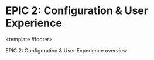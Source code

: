 <script setup lang="ts">
import EpicTemplate from '../../components/cards/EpicTemplate.vue'
</script>

# EPIC 2: Configuration & User Experience

<EpicTemplate
  :items="[
    {
      title: 'Objective',
      themeColor: 'primary',
      icon: 'i-carbon:target',
      fullWidth: true,
      pros: ['Enable intuitive configuration and auto-tuning for motion detection across diverse environments.']
    },
    {
      title: 'Features',
      themeColor: 'info',
      icon: 'i-carbon:list',
      pros: [
        'Filtering ROI and Stationary ROI (auto-learned from motion history)',
        'Sensitivity settings: dynamic thresholds for pixel change, motion vector magnitude/direction',
        'Pre/Post Alarm recording (default: -3s/+3s)',
        'Scene presets for common environments (parking lot, hallway, outdoor)',
        'Feedback loop from pilot customers for usability improvements'
      ]
    },
    {
      title: 'Success Metrics',
      themeColor: 'success',
      icon: 'i-carbon:chart-bar',
      pros: [
        'Less time for setting up cameras',
        '≥90% positive feedback from pilot users on configuration usability',
        'Auto-tuning reduces manual adjustments by ≥40%'
      ]
    },
    {
      title: 'User Stories',
      themeColor: 'primary',
      icon: 'i-carbon:user-profile',
      pros: [
        'As an installer, I want the system to auto-learn ROI zones so I can set up cameras quickly and accurately.',
        'As an end user, I want to adjust sensitivity and presets easily so the system matches my environment and needs.',
        'As a support engineer, I want configuration changes to be logged so I can troubleshoot issues efficiently.'
      ],
      cons: [
        'ROI and Stationary ROI are auto-learned from motion history and require no manual input for initial setup (see slide 15 UI example).',
        'Setup time per camera is measured and averages <5 minutes in pilot deployments.',
        'Sensitivity and presets are adjustable via UI (Smart Client/Arcules portal) and changes are applied instantly.',
        'All adjustments are logged and reflected in event logs.',
        '≥90% positive feedback in pilot user surveys.',
        'All configuration changes are timestamped and recorded in event logs, accessible via admin interface.'
      ]
    }
  ]"
  :columns="4"
/>
<template #footer>
  <div class="text-xs opacity-50">EPIC 2: Configuration & User Experience overview</div>
</template>
